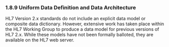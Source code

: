 ### 1.8.9 Uniform Data Definition and Data Architecture

HL7 Version 2.x standards do not include an explicit data model or composite data dictionary. However, extensive work has taken place within the HL7 Working Group to produce a data model for previous versions of HL7 2.x. While these models have not been formally balloted, they are available on the HL7 web server.
